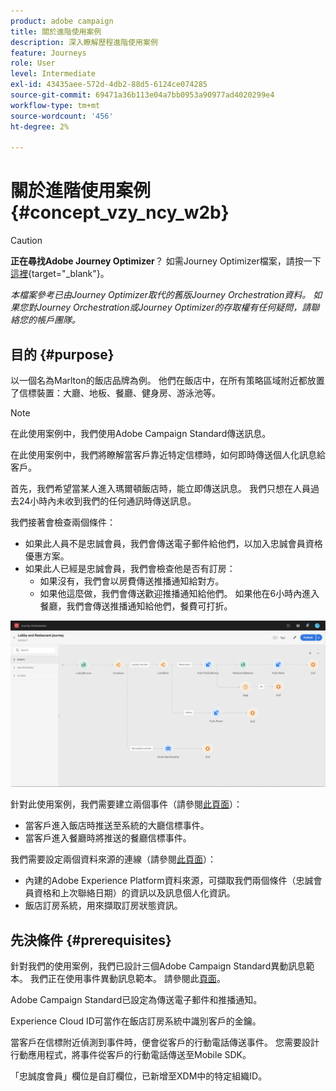 ```yaml
---
product: adobe campaign
title: 關於進階使用案例
description: 深入瞭解歷程進階使用案例
feature: Journeys
role: User
level: Intermediate
exl-id: 43435aee-572d-4db2-88d5-6124ce074285
source-git-commit: 69471a36b113e04a7bb0953a90977ad4020299e4
workflow-type: tm+mt
source-wordcount: '456'
ht-degree: 2%

---
```


# 關於進階使用案例{#concept_vzy_ncy_w2b}


>[!CAUTION]
>
>**正在尋找Adobe Journey Optimizer**？ 如需Journey Optimizer檔案，請按一下[這裡](https://experienceleague.adobe.com/zh-hant/docs/journey-optimizer/using/ajo-home){target="_blank"}。
>
>
>_本檔案參考已由Journey Optimizer取代的舊版Journey Orchestration資料。 如果您對Journey Orchestration或Journey Optimizer的存取權有任何疑問，請聯絡您的帳戶團隊。_


## 目的 {#purpose}

以一個名為Marlton的飯店品牌為例。 他們在飯店中，在所有策略區域附近都放置了信標裝置：大廳、地板、餐廳、健身房、游泳池等。

>[!NOTE]
>
>在此使用案例中，我們使用Adobe Campaign Standard傳送訊息。

在此使用案例中，我們將瞭解當客戶靠近特定信標時，如何即時傳送個人化訊息給客戶。

首先，我們希望當某人進入瑪爾頓飯店時，能立即傳送訊息。 我們只想在人員過去24小時內未收到我們的任何通訊時傳送訊息。

我們接著會檢查兩個條件：

* 如果此人員不是忠誠會員，我們會傳送電子郵件給他們，以加入忠誠會員資格優惠方案。
* 如果此人已經是忠誠會員，我們會檢查他是否有訂房：
   * 如果沒有，我們會以房費傳送推播通知給對方。
   * 如果他這麼做，我們會傳送歡迎推播通知給他們。 如果他在6小時內進入餐廳，我們會傳送推播通知給他們，餐費可打折。

![](../assets/journeyuc2_29.png)

針對此使用案例，我們需要建立兩個事件（請參閱[此頁面](../usecase/configuring-the-events.md)）：

* 當客戶進入飯店時推送至系統的大廳信標事件。
* 當客戶進入餐廳時將推送的餐廳信標事件。

我們需要設定兩個資料來源的連線（請參閱[此頁面](../usecase/configuring-the-data-sources.md)）：

* 內建的Adobe Experience Platform資料來源，可擷取我們兩個條件（忠誠會員資格和上次聯絡日期）的資訊以及訊息個人化資訊。
* 飯店訂房系統，用來擷取訂房狀態資訊。

## 先決條件 {#prerequisites}

針對我們的使用案例，我們已設計三個Adobe Campaign Standard異動訊息範本。 我們正在使用事件異動訊息範本。 請參閱此[頁面](https://experienceleague.adobe.com/docs/campaign-standard/using/communication-channels/transactional-messaging/getting-started-with-transactional-msg.html?lang=zh-Hant)。

Adobe Campaign Standard已設定為傳送電子郵件和推播通知。

Experience Cloud ID可當作在飯店訂房系統中識別客戶的金鑰。

當客戶在信標附近偵測到事件時，便會從客戶的行動電話傳送事件。 您需要設計行動應用程式，將事件從客戶的行動電話傳送至Mobile SDK。

「忠誠度會員」欄位是自訂欄位，已新增至XDM中的特定組織ID。
